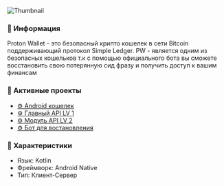 ![Thumbnail](https://github.com/ProtonCrypto/ProtonWalletAndroid/assets/52669201/2197ea8f-9ca5-4f62-bcff-5b832c2b8376)


### 🦊 Информация
Proton Wallet - это безопасный крипто кошелек в сети Bitcoin поддерживающий протокол Simple Ledger. PW - является одним из безопасных кошельков т.к c помощью официального бота вы сможете восстановить свою потерянную сид фразу и получить доступ к вашим финансам


### 📎 Активные проекты

* [⚙ Android кошелек](https://github.com/ProtonCrypto/ProtonWalletRecoveryBot)
* [⚙ Главный API LV 1](https://github.com/ProtonCrypto/ProtonApiLV1)
* [⚙ Модуль API LV 2](https://github.com/ProtonCrypto/ProtonApiLV2)
* [⚙ Бот для востановления](https://github.com/ProtonCrypto/ProtonWalletRecoveryBot)

### 📜 Характеристики

* Язык: Kotlin
* Фреймворк: Android Native
* Тип: Клиент-Сервер

